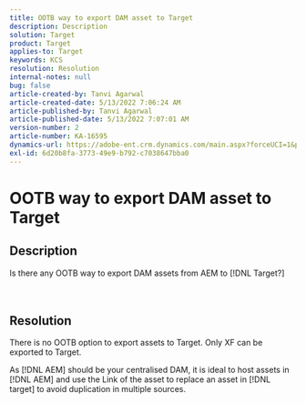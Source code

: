 ```yaml
---
title: OOTB way to export DAM asset to Target
description: Description
solution: Target
product: Target
applies-to: Target
keywords: KCS
resolution: Resolution
internal-notes: null
bug: false
article-created-by: Tanvi Agarwal
article-created-date: 5/13/2022 7:06:24 AM
article-published-by: Tanvi Agarwal
article-published-date: 5/13/2022 7:07:01 AM
version-number: 2
article-number: KA-16595
dynamics-url: https://adobe-ent.crm.dynamics.com/main.aspx?forceUCI=1&pagetype=entityrecord&etn=knowledgearticle&id=ec7b9631-8bd2-ec11-a7b5-00224809c27a
exl-id: 6d20b8fa-3773-49e9-b792-c7038647bba0
---
```

# OOTB way to export DAM asset to Target

## Description

Is there any OOTB way to export DAM assets from AEM to [!DNL Target?]<br><br><br>

## Resolution


There is no OOTB option to export assets to Target. Only XF can be exported to Target.



As [!DNL AEM] should be your centralised DAM, it is ideal to host assets in [!DNL AEM] and use the Link of the asset to replace an asset in [!DNL target] to avoid duplication in multiple sources.
